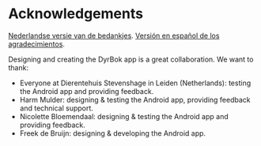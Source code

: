 # Acknowledgements

[Nederlandse versie van de bedankjes](documentation/dutch/acknowledgements.md).
[Versión en español de los agradecimientos](documentation/spanish/acknowledgements.md).

Designing and creating the DyrBok app is a great collaboration. We want to thank:
- Everyone at Dierentehuis Stevenshage in Leiden (Netherlands): testing the Android app and providing feedback.
- Harm Mulder: designing & testing the Android app, providing feedback and technical support.
- Nicolette Bloemendaal: designing & testing the Android app and providing feedback.
- Freek de Bruijn: designing & developing the Android app.
